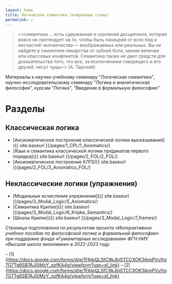 ```yaml
---
layout: home
title: Логическая семантика (избранные главы)
permalink: /
---
```

> <<семантика ... есть сдержанная и скромная дисциплина, которая вовсе не претендует на то, чтобы быть панацеей от всех бед и несчастий человечества — воображаемых или реальных. Вы не найдете в семантике лекарства от зубной боли, мании величия или классовых конфликтов. Семантика также не дает средств для доказательства того, что все, за исключением говорящего и его друзей, несут чушь>> (А. Тарский)

Материалы к научно-учебному семинару "Логическая семантика", научно-исследовательскому семинару "Логика и аналитическая философия", курсам "Логика", "Введение в формальную философию"

# Разделы 

## Классическая логика 
- [Аксиоматическое построение классической логики высказываний]({{ site.baseurl }}/pages/1_CPL/1_Axiomatics/)
- [Язык и семантика классической логики предикатов первого порядка]({{ site.baseurl }}/pages/2_FOL/2_FOL/)
- [Аксиоматическое построение КЛП]({{ site.baseurl }}/pages/2_FOL/3_Axiomatics_FOL/)

## Неклассические логики (упражнения)
- [Модальные исчисления упражнения]({{ site.baseurl }}/pages/3_Modal_Logic/5_Axiomatics/)
- [Семантика Крипке]({{ site.baseurl }}/pages/3_Modal_Logic/6_Kripke_Semantics/)
- [Шкалы Крипке]({{ site.baseurl }}/pages/3_Modal_Logic/7_frames/)

*Страница подготовлена по результатам проекта «Интерактивное учебное пособие по философской логике и формальной философии» при поддержке фонда «Гуманитарные исследования» ФГН НИУ «Высшая школа экономики» в 2022-2023 году*.

– [1]{https://docs.google.com/forms/d/e/1FAIpQLSfC9kJbjSTCCXOK3jkmPVuYoj7G7Tg6SB7AJ0jMzY_gzfKA4g/viewform?usp=sf_link}
– [2]{https://docs.google.com/forms/d/e/1FAIpQLSfC9kJbjSTCCXOK3jkmPVuYoj7G7Tg6SB7AJ0jMzY_gzfKA4g/viewform?usp=sf_link}
